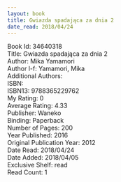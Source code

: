 ```yaml
---
layout: book
title: Gwiazda spadająca za dnia 2
date_read: 2018/04/24
---
```


Book Id: 34640318<br />
Title: Gwiazda spadająca za dnia 2<br />
Author: Mika Yamamori<br />
Author l-f: Yamamori, Mika<br />
Additional Authors: <br />
ISBN: <br />
ISBN13: 9788365229762<br />
My Rating: 0<br />
Average Rating: 4.33<br />
Publisher: Waneko<br />
Binding: Paperback<br />
Number of Pages: 200<br />
Year Published: 2016<br />
Original Publication Year: 2012<br />
Date Read: 2018/04/24<br />
Date Added: 2018/04/05<br />
Exclusive Shelf: read<br />
Read Count: 1<br />

